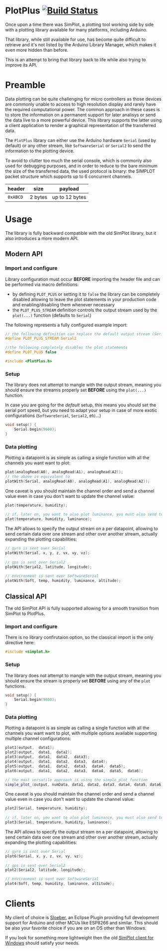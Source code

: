 PlotPlus [![Build Status][travis-status]][travis]
=============


[travis]: https://travis-ci.org/rlogiacco/PlotPlus
[travis-status]: https://travis-ci.org/rlogiacco/PlotPlus.svg?branch=master

Once upon a time there was SimPlot, a plotting tool working side by side with a plotting library available for many platforms, including Arduino.

That library, while still available for use, has become quite difficult to retrieve and it's not listed by the Arduino Library Manager, which makes it even more hidden than before.

This is an attempt to bring that library back to life while also trying to improve its API.


Preamble
============

Data plotting can be quite challenging for micro controllers as those devices are commonly unable to access to high resolution display and rarely have the required computational power. 
The common approach in these cases is to store the information on a permanent support for later analisys or send the data live to a more powerful device. This library supports the latter using a client application to render a graphical representation of the transferred data.

The `PlotPlus` library can either use the Arduino hardware `Serial` (used by default) or any other stream, like `SoftwareSerial` or `Serial2` to send the information to the plotting device.
 
To avoid to clutter too much the serial console, which is commonly also used for debugging purposes, and in order to reduce to the bare minimum the size of the transferred data, the used protocol is binary: the SIMPLOT packet structure which supports up to 6 concurrent channels.


  | header   | size    | payload         |
  |----------|---------|-----------------|
  | `0xABCD` | 2 bytes | up to 12 bytes  |


Usage
============

The library is fully backward compatible with the old SimPlot library, but it also introduces a more modern API.

Modern API
----------

### Import and configure

Library configuration must occur **BEFORE** importing the header file and can be performed via macro definitions:

* by defining `PLOT_PLUS` or setting it to `false` the library can be completely disabled allowing to leave the plot statements in your production code and enabling/disabling them whenever necessary
* the `PLOT_PLUS_STREAM` definition controls the output stream used by the `plot(...)` function (defaults to `Serial`)

The following represents a fully configured example import:
 
```c
// the following definition can replace the default output stream (Serial)
#define PLOT_PLUS_STREAM Serial2

//the following completely disables the plot statements
#define PLOT_PLUS false

#include <PlotPlus.h>
```

### Setup

The library does not attempt to mangle with the output stream, meaning you should ensure the streamis properly set **BEFORE** using the `plot(...)` function.

In case you are going for the *default* setup, this means you should set the serial port speed, but you need to adapt your setup in case of more exotic configurations (`SoftwareSerial`, `Serial2`, etc...)

``` cpp
void setup() {
	Serial.begin(9600);
}
```

### Data plotting

Plotting a datapoint is as simple as calling a single function with all the channels you want want to plot:

``` cpp
plot(analogRead(A0), analogRead(A1), analogRead(A2));
// the above is equivalent to 
plotWith(Serial, analogRead(A0), analogRead(A1), analogRead(A2));
```

One caveat is you should maintain the channel order and send a channel value even in case you don't want to update the channel value:

``` cpp
plot(temperature, humidity);
	
// if, later on, you want to also plot luminance, you must also send temperature and humidity
plot(temperature, humidity, luminance);
```

The API allows to specify the output stream on a per datapoint, allowing to send certain data over one stream and other over another stream, actually expanding the plotting capabilities:

``` cpp
// gyro is sent over Serial
plotWith(Serial, x, y, z, vx, vy, vz);
	
// gps is sent over Serial2
plotWith(Serial2, latitude, longitude);
	
// environment is sent over SoftwareSerial
plotWith(Soft, temp, humidity, luminance, altitude);	
```


Classical API
------------------------

The old SimPlot API is fully supported allowing for a smooth transition from SimPlot to PlotPlus.

### Import and configure

There is no library confirutaion option, so the classical import is the only directive here:
 
``` cpp
#include <simplot.h>
```

### Setup

The library does not attempt to mangle with the output stream, meaning you should ensure the stream is properly set **BEFORE** using any of the `plot` functions.

``` cpp
void setup() {
	Serial.begin(9600);
}
```

### Data plotting

Plotting a datapoint is as simple as calling a single function with all the channels you want want to plot, with multiple options available supporting multiple channel configurations:

``` cpp
plot1(output,  data1);
plot2(output,  data1,  data2);
plot3(output,  data1,  data2,  data3);
plot4(output,  data1,  data2,  data3,  data4);
plot5(output,  data1,  data2,  data3,  data4,  data5);
plot6(output,  data1,  data2,  data3,  data4,  data5,  data6);

// the most versatile approach is using the simple_plot function
simple_plot_(output, numData, data1, data2, data3, data4, data5, data6);	
```

One caveat is you should maintain the channel order and send a channel value even in case you don't want to update the channel value:

``` cpp
plot2(Serial, temperature, humidity);
	
// if, later on, you want to also plot luminance, you must also send temperature and humidity
plot3(Serial, temperature, humidity, luminance);
```

The API allows to specify the output stream on a per datapoint, allowing to send certain data over one stream and other over another stream, actually expanding the plotting capabilities:

``` cpp
// gyro is sent over Serial
plot6(Serial, x, y, z, vx, vy, vz);
	
// gps is sent over Serial2
plot2(Serial2, latitude, longitude);

// environment is sent over SoftwareSerial
plot4(Soft, temp, humidity, luminance, altitude);
```

Clients
============

My client of choice is [Sloeber](http:///sloeber.io), an Eclipse Plugin providing full development support for Arduino and other MCUs like ESP8266 and similar. This should be also your favorite choice if you are on an OS other than Windows.

If you look for something more lightweight then the old [SimPlot client for Windows](http://sray.med.som.jhmi.edu/SCRoftware/simplot/) should satisfy your needs.